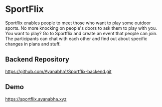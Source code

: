 
# SportFlix

Sportflix enables people to meet those who want to play some outdoor sports. No more knocking on people's doors to ask them to play with you. You want to play? Go to Sportflix and create an event that people can join. The participants can chat with each other and find out about specific changes in plans and stuff.

## Backend Repository 
https://github.com/Ayanabha1/Sportflix-backend.git

## Demo

https://sportflix.ayanabha.xyz
